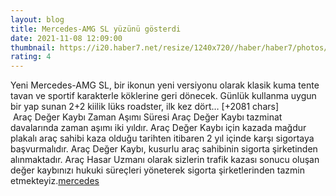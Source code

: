 ```yaml
--- 
layout: blog
title: Mercedes-AMG SL yüzünü gösterdi
date: 2021-11-08 12:09:00
thumbnail: https://i20.haber7.net/resize/1240x720//haber/haber7/photos/2021/45/mercedes_amg_sl_yuzunu_gosterdi_1636373358_3362.jpg
rating: 4
---
```

Yeni Mercedes-AMG SL, bir ikonun yeni versiyonu olarak klasik kuma tente tavan ve sportif karakterle köklerine geri dönecek. Günlük kullanma uygun bir yap sunan 2+2 kiilik lüks roadster, ilk kez dört… [+2081 chars]</br>&nbsp;Araç Değer Kaybı Zaman Aşımı Süresi
Araç Değer Kaybı tazminat davalarında zaman aşımı iki yıldır. Araç Değer Kaybı için kazada mağdur plakalı araç sahibi kaza olduğu tarihten itibaren 2 yıl içinde karşı sigortaya başvurmalıdır. Araç Değer Kaybı, kusurlu araç sahibinin sigorta şirketinden alınmaktadır. Araç Hasar Uzmanı olarak sizlerin trafik kazası sonucu oluşan değer kaybınızı hukuki süreçleri yöneterek sigorta şirketlerinden tazmin etmekteyiz.<a href="https://www.profesyonelfirma.com/firma/arac-deger-kaybi-hesaplama">mercedes</a>
